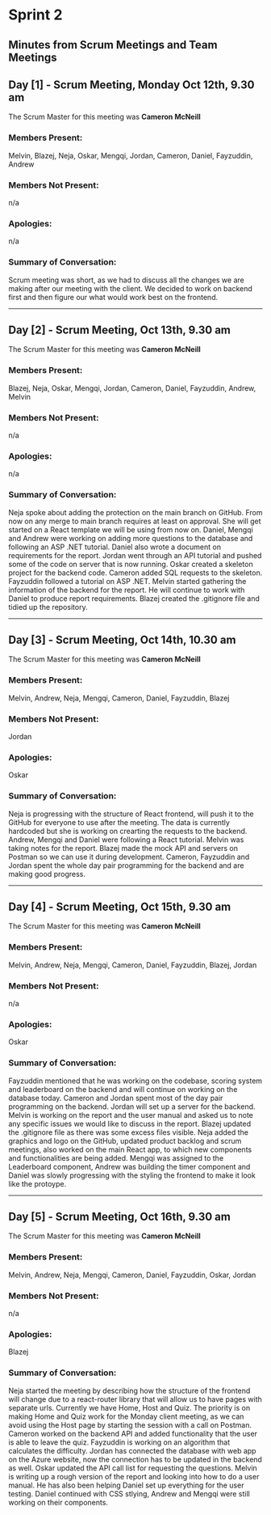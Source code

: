 # Sprint 2
## Minutes from Scrum Meetings and Team Meetings

## Day [1] - Scrum Meeting, Monday Oct 12th, 9.30 am
The Scrum Master for this meeting was **Cameron McNeill**

### Members Present:
Melvin, Blazej, Neja, Oskar, Mengqi, Jordan, Cameron, Daniel, Fayzuddin, Andrew

### Members Not Present:
n/a

### Apologies:
n/a

### Summary of Conversation:
Scrum meeting was short, as we had to discuss all the changes we are making after our meeting with the client. We decided to work on backend first and then figure our what would work best on the frontend.

---

## Day [2] - Scrum Meeting, Oct 13th, 9.30 am
The Scrum Master for this meeting was **Cameron McNeill**

### Members Present:
Blazej, Neja, Oskar, Mengqi, Jordan, Cameron, Daniel, Fayzuddin, Andrew, Melvin

### Members Not Present:
n/a

### Apologies:
n/a

### Summary of Conversation:
Neja spoke about adding the protection on the main branch on GitHub. From now on any merge to main branch requires at least on approval. She will get started on a React template we will be using from now on. Daniel, Mengqi and Andrew were working on adding more questions to the database and following an ASP .NET tutorial. Daniel also wrote a document on requirements for the report. Jordan went through an API tutorial and pushed some of the code on server that is now running. Oskar created a skeleton project for the backend code. Cameron added SQL requests to the skeleton. Fayzuddin followed a tutorial on ASP .NET. Melvin started gathering the information of the backend for the report. He will continue to work with Daniel to produce report requirements. Blazej created the .gitignore file and tidied up the repository.


---

## Day [3] - Scrum Meeting, Oct 14th, 10.30 am
The Scrum Master for this meeting was **Cameron McNeill**

### Members Present:
Melvin, Andrew, Neja, Mengqi, Cameron, Daniel, Fayzuddin, Blazej

### Members Not Present:
Jordan

### Apologies:
Oskar

### Summary of Conversation:
Neja is progressing with the structure of React frontend, will push it to the GitHub for everyone to use after the meeting. The data is currently hardcoded but she is working on crearting the requests to the backend. Andrew, Mengqi and Daniel were following a React tutorial. Melvin was taking notes for the report. Blazej made the mock API and servers on Postman so we can use it during development. Cameron, Fayzuddin and Jordan spent the whole day pair programming for the backend and are making good progress.


---

## Day [4] - Scrum Meeting, Oct 15th, 9.30 am
The Scrum Master for this meeting was **Cameron McNeill**

### Members Present:
Melvin, Andrew, Neja, Mengqi, Cameron, Daniel, Fayzuddin, Blazej, Jordan

### Members Not Present:
n/a

### Apologies:
Oskar

### Summary of Conversation:
Fayzuddin mentioned that he was working on the codebase, scoring system and leaderboard on the backend and will continue on working on the database today. Cameron and Jordan spent most of the day pair programming on the backend. Jordan will set up a server for the backend. Melvin is working on the report and the user manual and asked us to note any specific issues we would like to discuss in the report. Blazej updated the .gitignore file as there was some excess files visible. Neja added the graphics and logo on the GitHub, updated product backlog and scrum meetings, also worked on the main React app, to which new components and functionalities are being added. Mengqi was assigned to the Leaderboard component, Andrew was building the timer component and Daniel was slowly progressing with the styling the frontend to make it look like the protoype.


---

## Day [5] - Scrum Meeting, Oct 16th, 9.30 am
The Scrum Master for this meeting was **Cameron McNeill**

### Members Present:
Melvin, Andrew, Neja, Mengqi, Cameron, Daniel, Fayzuddin, Oskar, Jordan

### Members Not Present:
n/a

### Apologies:
Blazej

### Summary of Conversation:
Neja started the meeting by describing how the structure of the frontend will change due to a react-router library that will allow us to have pages with separate urls. Currently we have Home, Host and Quiz. The priority is on making Home and Quiz work for the Monday client meeting, as we can avoid using the Host page by starting the session with a call on Postman. Cameron worked on the backend API and added functionality that the user is able to leave the quiz. Fayzuddin is working on an algorithm that calculates the difficulty. Jordan has connected the database with web app on the Azure website, now the connection has to be updated in the backend as well. Oskar updated the API call list for requesting the questions. Melvin is writing up a rough version of the report and looking into how to do a user manual. He has also been helping Daniel set up everything for the user testing. Daniel continued with CSS stlying, Andrew and Mengqi were still working on their components.


